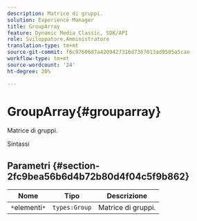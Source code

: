 ```yaml
---
description: Matrice di gruppi.
solution: Experience Manager
title: GroupArray
feature: Dynamic Media Classic, SDK/API
role: Sviluppatore,Amministratore
translation-type: tm+mt
source-git-commit: f6c97606d7a4209427316d7367013ad9585a5cae
workflow-type: tm+mt
source-wordcount: '24'
ht-degree: 20%

---
```



# GroupArray{#grouparray}

Matrice di gruppi.

Sintassi

## Parametri {#section-2fc9bea56b6d4b72b80d4f04c5f9b862}

| Nome | Tipo | Descrizione |
|---|---|---|
| `*`elementi`*` | `types:Group` | Matrice di gruppi. |

